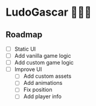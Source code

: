 # LudoGascar 🎲🇲🇬

## Roadmap
- [ ] Static UI
- [ ] Add vanilla game logic
- [ ] Add custom game logic
- [ ] Improve UI
    - [ ] Add custom assets
    - [ ] Add animations
    - [ ] Fix position
    - [ ] Add player info